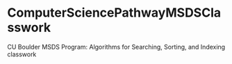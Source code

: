 # ComputerSciencePathwayMSDSClasswork
CU Boulder MSDS Program: Algorithms for Searching, Sorting, and Indexing classwork
